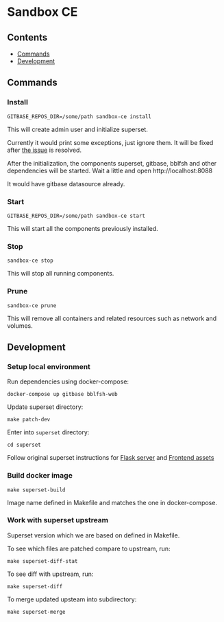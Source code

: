 # Sandbox CE

## Contents

- [Commands](#commands)
- [Development](#development)

## Commands

### Install

```
GITBASE_REPOS_DIR=/some/path sandbox-ce install
```

This will create admin user and initialize superset.

Currently it would print some exceptions, just ignore them. It will be fixed after [the issue](https://github.com/src-d/gitbase/issues/808) is resolved.

After the initialization, the components superset, gitbase, bblfsh and other dependencies will be started. Wait a little and open http://localhost:8088

It would have gitbase datasource already.


### Start

```
GITBASE_REPOS_DIR=/some/path sandbox-ce start
```

This will start all the components previously installed.

### Stop

```
sandbox-ce stop
```

This will stop all running components.

### Prune

```
sandbox-ce prune
```

This will remove all containers and related resources such as network and volumes.


## Development

### Setup local environment

Run dependencies using docker-compose:
```
docker-compose up gitbase bblfsh-web
```

Update superset directory:

```
make patch-dev
```

Enter into `superset` directory:
```
cd superset
```

Follow original superset instructions for [Flask server](https://github.com/apache/incubator-superset/blob/release--0.32/CONTRIBUTING.md#flask-server) and [Frontend assets](https://github.com/apache/incubator-superset/blob/release--0.32/CONTRIBUTING.md#frontend-assets)


### Build docker image

```
make superset-build
```

Image name defined in Makefile and matches the one in docker-compose.

### Work with superset upstream

Superset version which we are based on defined in Makefile.

To see which files are patched compare to upstream, run:

```
make superset-diff-stat
```

To see diff with upstream, run:

```
make superset-diff
```


To merge updated upsteam into subdirectory:

```
make superset-merge
```
